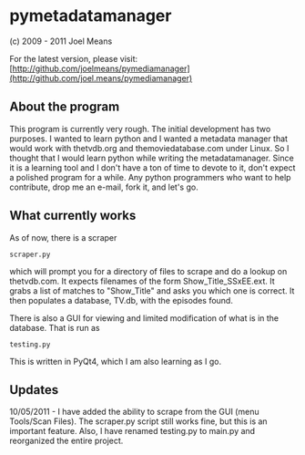 pymetadatamanager
====================

(c) 2009 - 2011 Joel Means

For the latest version, please visit:
[http://github.com/joelmeans/pymediamanager](http://github.com/joel.means/pymediamanager)

## About the program 

This program is currently very rough.  The initial development has two purposes.  I wanted to learn python and I wanted a metadata manager that would work with thetvdb.org and themoviedatabase.com under Linux.  So I thought that I would learn python while writing the metadatamanager.  Since it is a learning tool and I don't have a ton of time to devote to it, don't expect a polished program for a while.  Any python programmers who want to help contribute, drop me an e-mail, fork it, and let's go.

## What currently works

As of now, there is a scraper

	scraper.py

which will prompt you for a directory of files to scrape and do a lookup on thetvdb.com.  It expects filenames of the form Show_Title_SSxEE.ext.  It grabs a list of matches to "Show_Title" and asks you which one is correct.  It then populates a database, TV.db, with the episodes found.

There is also a GUI for viewing and limited modification of what is in the database.  That is run as

	testing.py

This is written in PyQt4, which I am also learning as I go.


## Updates

10/05/2011 - I have added the ability to scrape from the GUI (menu Tools/Scan Files).  The scraper.py script still works fine, but this is an important feature.  Also, I have renamed testing.py to main.py and reorganized the entire project.
